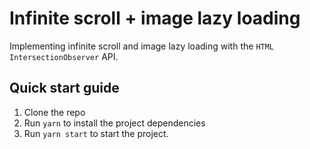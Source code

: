 # Infinite scroll + image lazy loading

Implementing infinite scroll and image lazy loading with the `HTML` `IntersectionObserver` API.

## Quick start guide

1. Clone the repo
1. Run `yarn` to install the project dependencies
1. Run `yarn start` to start the project.
